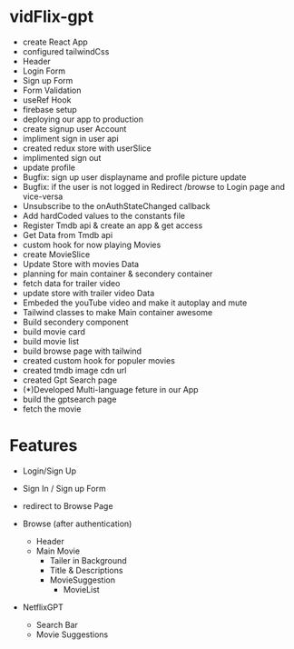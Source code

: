 # vidFlix-gpt

- create React App
- configured tailwindCss
- Header
- Login Form
- Sign up Form
- Form Validation
- useRef Hook
- firebase setup
- deploying our app to production
- create signup user Account
- impliment sign in user api
- created redux store with userSlice
- implimented sign out
- update profile
- Bugfix: sign up user displayname and profile picture update
- Bugfix: if the user is not logged in Redirect /browse to Login page and vice-versa
- Unsubscribe to the onAuthStateChanged callback
- Add hardCoded values to the constants file
- Register Tmdb api & create an app & get access 
- Get Data from Tmdb api
- custom hook for now playing Movies
- create MovieSlice
- Update Store with movies Data
- planning for main container & secondery container
- fetch data for trailer video
- update store with trailer video Data 
- Embeded the youTube video and make it autoplay and mute 
- Tailwind classes to make Main container awesome
- Build secondery component
- build movie card
- build movie list 
- build browse page with tailwind
- created custom hook for populer movies 
- created tmdb image cdn url
- created Gpt Search page
- (*)Developed Multi-language feture in our App
- build the gptsearch page
- fetch the movie
# Features

- Login/Sign Up
- Sign In / Sign up Form
- redirect to Browse Page
- Browse (after authentication)

  - Header
  - Main Movie
    - Tailer in Background
    - Title & Descriptions
    - MovieSuggestion
      - MovieList  

- NetflixGPT
  - Search Bar
  - Movie Suggestions
